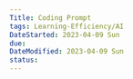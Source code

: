 ```yaml
---
Title: Coding Prompt
tags: Learning-Efficiency/AI
DateStarted: 2023-04-09 Sun
due:
DateModified: 2023-04-09 Sun
status:
---
```

